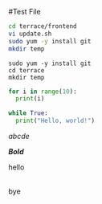 #Test File

```zsh
cd terrace/frontend
vi update.sh
sudo yum -y install git
mkdir temp
```

```
sudo yum -y install git
cd terrace
mkdir temp
```

```python
for i in range(10):
  print(i)

while True:
  print("Hello, world!")
```


_abcde_

***Bold***

hello

<br>
bye

